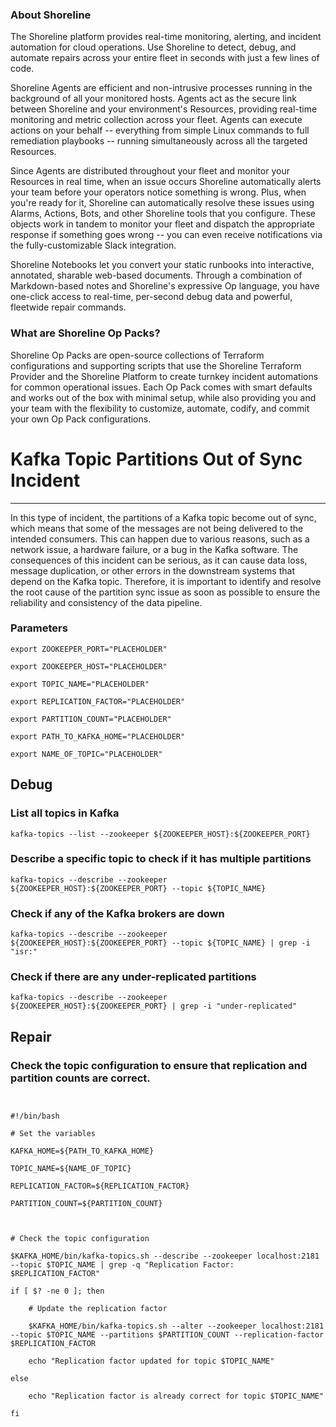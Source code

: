 
### About Shoreline
The Shoreline platform provides real-time monitoring, alerting, and incident automation for cloud operations. Use Shoreline to detect, debug, and automate repairs across your entire fleet in seconds with just a few lines of code.

Shoreline Agents are efficient and non-intrusive processes running in the background of all your monitored hosts. Agents act as the secure link between Shoreline and your environment's Resources, providing real-time monitoring and metric collection across your fleet. Agents can execute actions on your behalf -- everything from simple Linux commands to full remediation playbooks -- running simultaneously across all the targeted Resources.

Since Agents are distributed throughout your fleet and monitor your Resources in real time, when an issue occurs Shoreline automatically alerts your team before your operators notice something is wrong. Plus, when you're ready for it, Shoreline can automatically resolve these issues using Alarms, Actions, Bots, and other Shoreline tools that you configure. These objects work in tandem to monitor your fleet and dispatch the appropriate response if something goes wrong -- you can even receive notifications via the fully-customizable Slack integration.

Shoreline Notebooks let you convert your static runbooks into interactive, annotated, sharable web-based documents. Through a combination of Markdown-based notes and Shoreline's expressive Op language, you have one-click access to real-time, per-second debug data and powerful, fleetwide repair commands.

### What are Shoreline Op Packs?
Shoreline Op Packs are open-source collections of Terraform configurations and supporting scripts that use the Shoreline Terraform Provider and the Shoreline Platform to create turnkey incident automations for common operational issues. Each Op Pack comes with smart defaults and works out of the box with minimal setup, while also providing you and your team with the flexibility to customize, automate, codify, and commit your own Op Pack configurations.

# Kafka Topic Partitions Out of Sync Incident
---

In this type of incident, the partitions of a Kafka topic become out of sync, which means that some of the messages are not being delivered to the intended consumers. This can happen due to various reasons, such as a network issue, a hardware failure, or a bug in the Kafka software. The consequences of this incident can be serious, as it can cause data loss, message duplication, or other errors in the downstream systems that depend on the Kafka topic. Therefore, it is important to identify and resolve the root cause of the partition sync issue as soon as possible to ensure the reliability and consistency of the data pipeline.

### Parameters
```shell
export ZOOKEEPER_PORT="PLACEHOLDER"

export ZOOKEEPER_HOST="PLACEHOLDER"

export TOPIC_NAME="PLACEHOLDER"

export REPLICATION_FACTOR="PLACEHOLDER"

export PARTITION_COUNT="PLACEHOLDER"

export PATH_TO_KAFKA_HOME="PLACEHOLDER"

export NAME_OF_TOPIC="PLACEHOLDER"
```

## Debug

### List all topics in Kafka
```shell
kafka-topics --list --zookeeper ${ZOOKEEPER_HOST}:${ZOOKEEPER_PORT}
```

### Describe a specific topic to check if it has multiple partitions
```shell
kafka-topics --describe --zookeeper ${ZOOKEEPER_HOST}:${ZOOKEEPER_PORT} --topic ${TOPIC_NAME}
```

### Check if any of the Kafka brokers are down
```shell
kafka-topics --describe --zookeeper ${ZOOKEEPER_HOST}:${ZOOKEEPER_PORT} --topic ${TOPIC_NAME} | grep -i "isr:"
```

### Check if there are any under-replicated partitions
```shell
kafka-topics --describe --zookeeper ${ZOOKEEPER_HOST}:${ZOOKEEPER_PORT} | grep -i "under-replicated"
```

## Repair

### Check the topic configuration to ensure that replication and partition counts are correct.
```shell


#!/bin/bash

# Set the variables

KAFKA_HOME=${PATH_TO_KAFKA_HOME}

TOPIC_NAME=${NAME_OF_TOPIC}

REPLICATION_FACTOR=${REPLICATION_FACTOR}

PARTITION_COUNT=${PARTITION_COUNT}



# Check the topic configuration

$KAFKA_HOME/bin/kafka-topics.sh --describe --zookeeper localhost:2181 --topic $TOPIC_NAME | grep -q "Replication Factor: $REPLICATION_FACTOR" 

if [ $? -ne 0 ]; then

    # Update the replication factor

    $KAFKA_HOME/bin/kafka-topics.sh --alter --zookeeper localhost:2181 --topic $TOPIC_NAME --partitions $PARTITION_COUNT --replication-factor $REPLICATION_FACTOR

    echo "Replication factor updated for topic $TOPIC_NAME"

else

    echo "Replication factor is already correct for topic $TOPIC_NAME"

fi


```